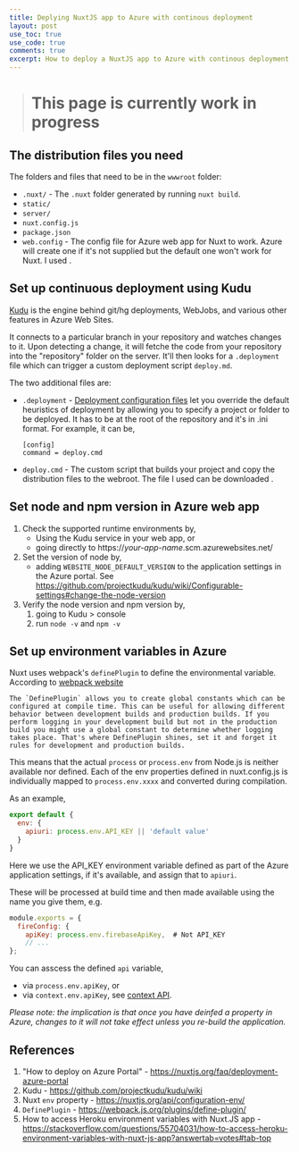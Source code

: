 ```yaml
---
title: Deplying NuxtJS app to Azure with continous deployment
layout: post
use_toc: true
use_code: true
comments: true
excerpt: How to deploy a NuxtJS app to Azure with continous deployment
---
```

> # This page is currently work in progress

## The distribution files you need

The folders and files that need to be in the `wwwroot` folder:

- `.nuxt/` - The `.nuxt` folder generated by running `nuxt build`.
- `static/`
- `server/`
- `nuxt.config.js`
- `package.json`
- `web.config` - The config file for Azure web app for Nuxt to work. Azure will create one if it's not supplied but the default one won't work for Nuxt. I used <asset src="scripts/web.config" name="this one" ></asset>.

## Set up continuous deployment using Kudu

[Kudu](https://github.com/projectkudu/kudu) is the engine behind git/hg deployments, WebJobs, and various other features in Azure Web Sites.

It connects to a particular branch in your repository and watches changes to it. Upon detecting a change, it will fetche the code from your repository into the "repository" folder on the server. It'll then looks for a `.deployment` file which can trigger a custom deployment script `deploy.md`.

The two additional files are:

- `.deployment` - [Deployment configuration files](https://github.com/projectkudu/kudu/wiki/Customizing-deployments#deployment-file) let you override the default heuristics of deployment by allowing you to specify a project or folder to be deployed. It has to be at the root of the repository and it's in .ini format. For example, it can be,

    ```
    [config]
    command = deploy.cmd
    ```

- `deploy.cmd` - The custom script that builds your project and copy the distribution files to the webroot. The file I used can be downloaded <asset src="scripts/deploy.cmd" name="here" ></asset>.

## Set node and npm version in Azure web app

1. Check the supported runtime environments by,
   - Using the Kudu service in your web app, or
   - going directly to https://_your-app-name_.scm.azurewebsites.net/
2. Set the version of node by,
   - adding `WEBSITE_NODE_DEFAULT_VERSION` to the application settings in the Azure portal. See <https://github.com/projectkudu/kudu/wiki/Configurable-settings#change-the-node-version>
3. Verify the node version and npm version by,
   1. going to Kudu > console
   2. run `node -v` and `npm -v`

## Set up environment variables in Azure

Nuxt uses webpack's `definePlugin` to define the environmental variable. According to [webpack website](https://webpack.js.org/plugins/define-plugin/)

```
The `DefinePlugin` allows you to create global constants which can be configured at compile time. This can be useful for allowing different behavior between development builds and production builds. If you perform logging in your development build but not in the production build you might use a global constant to determine whether logging takes place. That's where DefinePlugin shines, set it and forget it rules for development and production builds.
```

This means that the actual `process` or `process.env` from Node.js is neither available nor defined. Each of the env properties defined in nuxt.config.js is individually mapped to `process.env.xxxx` and converted during compilation.

As an example,

```js
export default {
  env: {
    apiuri: process.env.API_KEY || 'default value'
  }
}
```

Here we use the API_KEY environment variable defined as part of the Azure application settings, if it's available, and assign that to `apiuri`.

These will be processed at build time and then made available using the name you give them, e.g.

```js
module.exports = {
  fireConfig: {
    apiKey: process.env.firebaseApiKey,  # Not API_KEY
    // ...
};
```

You can asscess the defined `api` variable,

- via `process.env.apiKey`, or
- via `context.env.apiKey`, see [context API](https://nuxtjs.org/api/context).

_Please note: the implication is that once you have deinfed a property in Azure, changes to it will not take effect unless you re-build the application._

## References

1. "How to deploy on Azure Portal" - <https://nuxtjs.org/faq/deployment-azure-portal>
2. Kudu - <https://github.com/projectkudu/kudu/wiki>
3. Nuxt `env` property - <https://nuxtjs.org/api/configuration-env/>
4. `DefinePlugin` - <https://webpack.js.org/plugins/define-plugin/>
5. How to access Heroku environment variables with Nuxt.JS app - <https://stackoverflow.com/questions/55704031/how-to-access-heroku-environment-variables-with-nuxt-js-app?answertab=votes#tab-top>

